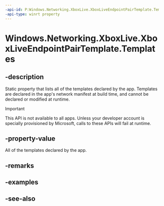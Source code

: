 ```yaml
---
-api-id: P:Windows.Networking.XboxLive.XboxLiveEndpointPairTemplate.Templates
-api-type: winrt property
---
```


<!-- Property syntax
public Windows.Foundation.Collections.IVectorView<Windows.Networking.XboxLive.XboxLiveEndpointPairTemplate> Templates { get; }
-->

# Windows.Networking.XboxLive.XboxLiveEndpointPairTemplate.Templates

## -description

Static property that lists all of the templates declared by the app. Templates are declared in the app's network manifest at build time, and cannot be declared or modified at runtime.

> [!IMPORTANT]
> This API is not available to all apps. Unless your developer account is specially provisioned by Microsoft, calls to these APIs will fail at runtime.

## -property-value

All of the templates declared by the app.

## -remarks

## -examples

## -see-also
